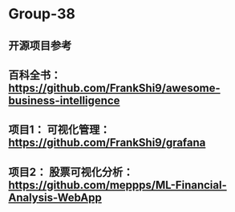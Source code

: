 # Group-38

## 开源项目参考
## 百科全书： https://github.com/FrankShi9/awesome-business-intelligence
## 项目1： 可视化管理： https://github.com/FrankShi9/grafana
## 项目2： 股票可视化分析： https://github.com/meppps/ML-Financial-Analysis-WebApp
